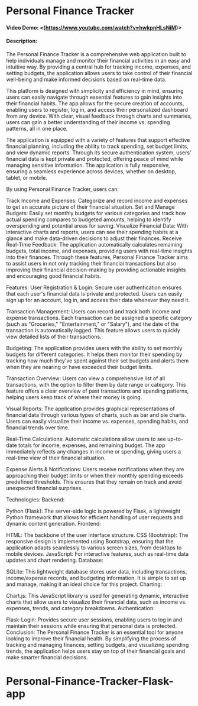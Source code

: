 # Personal Finance Tracker
#### Video Demo: <(https://www.youtube.com/watch?v=hwkpnHLsNiM)>
#### Description:
The Personal Finance Tracker is a comprehensive web application built to help individuals manage and monitor their financial activities in an easy and intuitive way. By providing a central hub for tracking income, expenses, and setting budgets, the application allows users to take control of their financial well-being and make informed decisions based on real-time data.

This platform is designed with simplicity and efficiency in mind, ensuring users can easily navigate through essential features to gain insights into their financial habits. The app allows for the secure creation of accounts, enabling users to register, log in, and access their personalized dashboard from any device. With clear, visual feedback through charts and summaries, users can gain a better understanding of their income vs. spending patterns, all in one place.

The application is equipped with a variety of features that support effective financial planning, including the ability to track spending, set budget limits, and view dynamic reports. Through its secure authentication system, users’ financial data is kept private and protected, offering peace of mind while managing sensitive information. The application is fully responsive, ensuring a seamless experience across devices, whether on desktop, tablet, or mobile.

By using Personal Finance Tracker, users can:

Track Income and Expenses: Categorize and record income and expenses to get an accurate picture of their financial situation.
Set and Manage Budgets: Easily set monthly budgets for various categories and track how actual spending compares to budgeted amounts, helping to identify overspending and potential areas for saving.
Visualize Financial Data: With interactive charts and reports, users can see their spending habits at a glance and make data-driven decisions to adjust their finances.
Receive Real-Time Feedback: The application automatically calculates remaining budgets, total income, and expenses, providing users with real-time insights into their finances.
Through these features, Personal Finance Tracker aims to assist users in not only tracking their financial transactions but also improving their financial decision-making by providing actionable insights and encouraging good financial habits.

Features:
User Registration & Login:
Secure user authentication ensures that each user's financial data is private and protected. Users can easily sign up for an account, log in, and access their data whenever they need it.

Transaction Management:
Users can record and track both income and expense transactions. Each transaction can be assigned a specific category (such as "Groceries," "Entertainment," or "Salary"), and the date of the transaction is automatically logged. This feature allows users to quickly view detailed lists of their transactions.

Budgeting:
The application provides users with the ability to set monthly budgets for different categories. It helps them monitor their spending by tracking how much they've spent against their set budgets and alerts them when they are nearing or have exceeded their budget limits.

Transaction Overview:
Users can view a comprehensive list of all transactions, with the option to filter them by date range or category. This feature offers a clear overview of past transactions and spending patterns, helping users keep track of where their money is going.

Visual Reports:
The application provides graphical representations of financial data through various types of charts, such as bar and pie charts. Users can easily visualize their income vs. expenses, spending habits, and financial trends over time.

Real-Time Calculations:
Automatic calculations allow users to see up-to-date totals for income, expenses, and remaining budget. The app immediately reflects any changes in income or spending, giving users a real-time view of their financial situation.

Expense Alerts & Notifications:
Users receive notifications when they are approaching their budget limits or when their monthly spending exceeds predefined thresholds. This ensures that they remain on track and avoid unexpected financial surprises.

Technologies:
Backend:

Python (Flask): The server-side logic is powered by Flask, a lightweight Python framework that allows for efficient handling of user requests and dynamic content generation.
Frontend:

HTML: The backbone of the user interface structure.
CSS (Bootstrap): The responsive design is implemented using Bootstrap, ensuring that the application adapts seamlessly to various screen sizes, from desktops to mobile devices.
JavaScript: For interactive features, such as real-time data updates and chart rendering.
Database:

SQLite: This lightweight database stores user data, including transactions, income/expense records, and budgeting information. It is simple to set up and manage, making it an ideal choice for this project.
Charting:

Chart.js: This JavaScript library is used for generating dynamic, interactive charts that allow users to visualize their financial data, such as income vs. expenses, trends, and category breakdowns.
Authentication:

Flask-Login: Provides secure user sessions, enabling users to log in and maintain their sessions while ensuring that personal data is protected.
Conclusion:
The Personal Finance Tracker is an essential tool for anyone looking to improve their financial health. By simplifying the process of tracking and managing finances, setting budgets, and visualizing spending trends, the application helps users stay on top of their financial goals and make smarter financial decisions.
# Personal-Finance-Tracker-Flask-app

